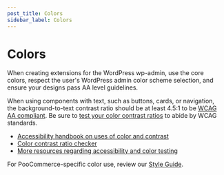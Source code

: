 ```yaml
---
post_title: Colors
sidebar_label: Colors
---
```


# Colors

When creating extensions for the WordPress wp-admin, use the core colors, respect the user's WordPress admin color scheme selection, and ensure your designs pass AA level guidelines.

When using components with text, such as buttons, cards, or navigation, the background-to-text contrast ratio should be at least 4.5:1 to be [WCAG AA compliant](https://www.w3.org/WAI/WCAG21/Understanding/contrast-minimum.html). Be sure to [test your color contrast ratios](https://webaim.org/resources/contrastchecker/) to abide by WCAG standards.

- [Accessibility handbook on uses of color and contrast](https://make.wordpress.org/accessibility/handbook/current-projects/use-of-color/)
- [Color contrast ratio checker](http://webaim.org/resources/contrastchecker/)
- [More resources regarding accessibility and color testing](http://webaim.org/resources/contrastchecker/)

For PooCommerce-specific color use, review our [Style Guide](https://poocommerce.com/brand-and-logo-guidelines/).
